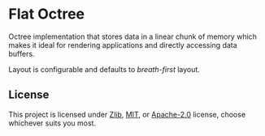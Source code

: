 # Flat Octree

Octree implementation that stores data in a linear chunk of memory which makes
it ideal for rendering applications and directly accessing data buffers.

Layout is configurable and defaults to _breath-first_ layout.

## License

This project is licensed under [Zlib](./LICENSE_ZLIB), [MIT](./LICENSE_MIT), or
[Apache-2.0](./LICENSE_APACHE) license, choose whichever suits you most.
